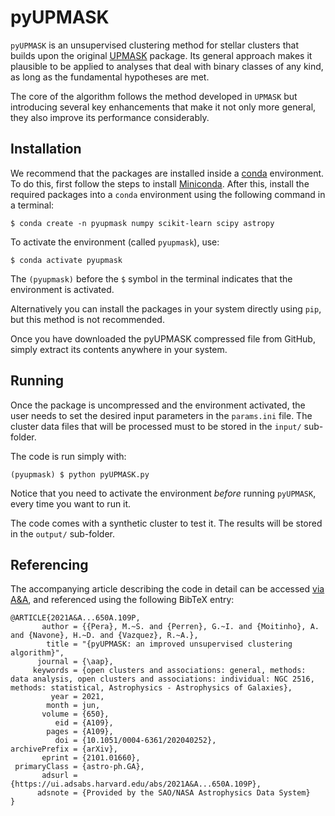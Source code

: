# pyUPMASK

`pyUPMASK` is an unsupervised clustering method for stellar clusters that builds upon the original [UPMASK](https://cran.r-project.org/web/packages/UPMASK/) package. Its general approach makes it plausible to be applied to analyses that deal with binary classes of any kind, as long as the fundamental hypotheses are met.

The core of the algorithm follows the method developed in `UPMASK` but introducing several key enhancements that make it not only more general, they also improve its performance considerably.



## Installation

We recommend that the packages are installed inside a [conda](https://docs.conda.io/projects/conda/en/latest/index.html) environment. To do this, first follow the steps to install [Miniconda](https://docs.conda.io/en/latest/miniconda.html). After this,  install the required packages into a `conda` environment using the following command in a terminal:

    $ conda create -n pyupmask numpy scikit-learn scipy astropy

To activate the environment (called `pyupmask`), use:

    $ conda activate pyupmask

The `(pyupmask)` before the `$` symbol in the terminal indicates that the environment is activated.

Alternatively you can install the packages in your system directly using `pip`, but this method is not recommended.

Once you have downloaded the pyUPMASK compressed file from GitHub, simply extract its contents anywhere in your system.


## Running

Once the package is uncompressed and the environment activated, the user needs to set the desired input parameters in the `params.ini` file. The cluster data files that will be processed must to be stored in the `input/` sub-folder.

The code is run simply with:

    (pyupmask) $ python pyUPMASK.py

Notice that you need to activate the environment *before* running `pyUPMASK`, every time you want to run it.

The code comes with a synthetic cluster to test it. The results will be stored in the `output/` sub-folder.


## Referencing

The accompanying article describing the code in detail can be accessed
[via A&A](https://www.aanda.org/articles/aa/pdf/2021/06/aa40252-20.pdf), and referenced using the following BibTeX entry:

````
@ARTICLE{2021A&A...650A.109P,
       author = {{Pera}, M.~S. and {Perren}, G.~I. and {Moitinho}, A. and {Navone}, H.~D. and {Vazquez}, R.~A.},
        title = "{pyUPMASK: an improved unsupervised clustering algorithm}",
      journal = {\aap},
     keywords = {open clusters and associations: general, methods: data analysis, open clusters and associations: individual: NGC 2516, methods: statistical, Astrophysics - Astrophysics of Galaxies},
         year = 2021,
        month = jun,
       volume = {650},
          eid = {A109},
        pages = {A109},
          doi = {10.1051/0004-6361/202040252},
archivePrefix = {arXiv},
       eprint = {2101.01660},
 primaryClass = {astro-ph.GA},
       adsurl = {https://ui.adsabs.harvard.edu/abs/2021A&A...650A.109P},
      adsnote = {Provided by the SAO/NASA Astrophysics Data System}
}
````

